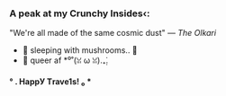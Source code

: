 ### A peak at my Crunchy Insides‹:
"We're all made of the same cosmic dust" 
— *The Olkari*
- 🌱 sleeping with mushrooms.. 🍄
- 🌈 queer af *⁰˚(ꈍ ω ꈍ).₊̣̇.

              
#### ° .  **HаppУ Тrave1s!**     ₀  *

<!---
ratwitxch/ratwitxch is a ✨ special ✨ repository because its `README.md` (this file) appears on your GitHub profile.
You can click the Preview link to take a look at your changes.
--->
